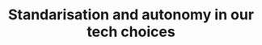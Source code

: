 ---
type: talk
subtype: panel
title: Standarisation and autonomy in our tech choices
year: 2019
conferences: ["Engine Room, London 2019"]
summary: Discussed the value of consistency versus local optimisation in our technical approaches at the FT’s internal tech conference.
---